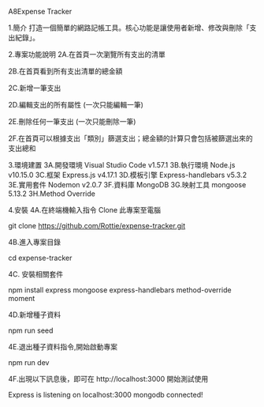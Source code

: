 A8Expense Tracker


1.簡介
打造一個簡單的網路記帳工具。核心功能是讓使用者新增、修改與刪除「支出紀錄」。

2.專案功能說明
2A.在首頁一次瀏覽所有支出的清單

2B.在首頁看到所有支出清單的總金額

2C.新增一筆支出

2D.編輯支出的所有屬性 (一次只能編輯一筆)

2E.刪除任何一筆支出 (一次只能刪除一筆)

2F.在首頁可以根據支出「類別」篩選支出；總金額的計算只會包括被篩選出來的支出總和

3.環境建置
3A.開發環境 Visual Studio Code v1.57.1
3B.執行環境 Node.js v10.15.0
3C.框架 Express.js v4.17.1
3D.模板引擎 Express-handlebars v5.3.2
3E.實用套件 Nodemon v2.0.7
3F.資料庫   MongoDB
3G.映射工具 mongoose 5.13.2 
3H.Method Override

4.安裝
4A.在終端機輸入指令 Clone 此專案至電腦

git clone https://github.com/Rottie/expense-tracker.git

4B.進入專案目錄

cd expense-tracker

4C.	安裝相關套件

npm install express mongoose express-handlebars method-override moment 

4D.新增種子資料

npm run seed

4E.退出種子資料指令,開始啟動專案

npm run dev

4F.出現以下訊息後，即可在 http://localhost:3000 開始測試使用

Express is listening on localhost:3000
mongodb connected!
